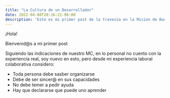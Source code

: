 ```yaml
---
title: "La Cultura de un Desarrollador"
date: 2022-04-08T20:16:21-06:00
description: 'Este es mi primer post de la travesía en la Misión de Backend con Node JS de Launch X.'
---
```


¡Hola!

Bienvenid@s a mi primer post

Siguiendo las indicaciones de nuestro MC, en lo personal no cuento con la experiencia real, soy nuevo en esto, pero desde mi experiencia laboral colaborativa considero:


- Toda persona debe sasber organizarse
- Debe de ser sincer@ en sus capacidades
- No debe temer a pedir ayuda 
- Hay que declararse que puede uno aprender


